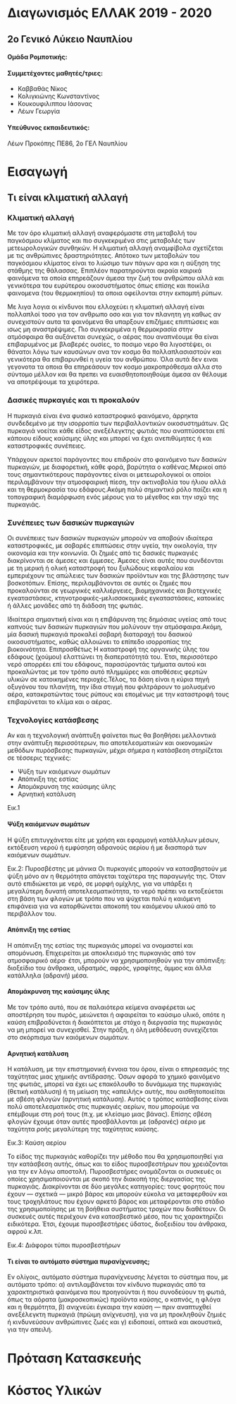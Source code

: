 # Διαγωνισμός ΕΛΛΑΚ 2019 - 2020

## 2ο Γενικό Λύκειο Ναυπλίου
#### Ομάδα Ρομποτικής:
#### Συμμετέχοντες μαθητές/τριες:
- Καββαθάς Νίκος
- Κολιγκιώνης Κωνσταντίνος
- Κουκουφιλιππου Ιάσονας
- Λέων Γεωργία

#### Υπεύθυνος εκπαιδευτικός:
Λέων Προκόπης ΠΕ86, 2ο ΓΕΛ Ναυπλίου

# Εισαγωγή
## Τι είναι κλιματική αλλαγή
### Κλιματική αλλαγή
 Με τον όρο κλιματική αλλαγή αναφερόμαστε στη μεταβολή του παγκόσμιου κλίματος και πιο συγκεκριμένα στις μεταβολές των μετεωρολογικών συνθηκών. Η κλιματική αλλαγή αναμφίβολα σχετίζεται με τις ανθρώπινες δραστηριότητες. Απότοκο των μεταβολών του παγκόσμιου κλίματος είναι το λιώσιμο των πάγων αρα και η αύξηση της στάθμης της θάλασσας. Επιπλέον παρατηρούνται ακραία καιρικά φαινόμενα τα οποία επηρεάζουν άμεσα την ζωή του ανθρώπου αλλά και γενικότερα του ευρύτερου οικοσυστήματος όπως επίσης και ποικίλα φαινομενα (του θερμοκηπίου) τα οποια οφείλονται στην εκπομπή ρύπων.

 Με λιγα λογια οι κίνδυνοι που ελλοχεύει η κλιματική αλλαγή είναι πολλαπλοί τοσο για τον ανθρωπο οσο και για τον πλανητη γη καθως αν συνεχιστούν αυτα τα φαινόμενα θα υπαρξουν επιζήμιες επιπτώσεις και ισως μη αναστρέψιμες. Πιο συγκεκριμένα η θερμοκρασία στην ατμόσφαιρα θα αυξάνεται συνεχώς, ο αέρας που αναπνέουμε θα είναι επιβαρυμένος με βλαβερές ουσίες, το ποσιμο νερο θα λιγοστέψει, οι θάνατοι λόγω των καυσώνων ανα τον κοσμο θα πολλαπλασιαστούν και γενικότερα θα επιβαρυνθεί η υγεία του ανθρώπου. Όλα αυτά δεν ειναι γεγονοτα τα οποια θα επηρεάσουν τον κοσμο μακροπρόθεσμα αλλα στο σύντομο μέλλον και θα πρεπει να ευαισθητοποιηθούμε άμεσα αν θέλουμε να αποτρέψουμε τα χειρότερα.  


### Δασικές πυρκαγιές και τι προκαλούν
Η πυρκαγιά είναι ένα φυσικό καταστροφικό φαινόμενο, άρρηκτα συνδεδεμένο με την ισορροπία των περιβαλλοντικών οικοσυστημάτων. Ως πυρκαγιά νοείται κάθε είδος ανεξέλεγκτης φωτιάς που αναπτύσσεται επί κάποιου είδους καύσιμης ύλης και μπορεί να έχει ανεπιθύμητες ή και καταστροφικές συνέπειες.

Υπάρχουν αρκετοί παράγοντες που επιδρούν στο φαινόμενο των δασικών πυρκαγιών, με διαφορετική, κάθε φορά, βαρύτητα ο καθένας.Μερικοί από τους σημαντικότερους παράγοντες είναι οι μετεωρολογικοί οι οποίοι περιλαμβάνουν την ατμοσφαιρική πίεση, την ακτινοβολία του ήλιου αλλά και τη θερμοκρασία του εδάφους.Ακόμη πολύ σημαντικό ρόλο παίζει και η τοπογραφική διαμόρφωση ενός μέρους για το μέγεθος και την ισχύ της πυρκαγιάς.

### Συνέπειες των δασικών πυρκαγιών
Οι συνέπειες των δασικών πυρκαγιών μπορούν να αποβούν ιδιαίτερα καταστροφικές, με σοβαρές επιπτώσεις στην υγεία, την οικολογία, την οικονομία και την κοινωνία. Οι ζημιές από τις δασικές πυρκαγιές διακρίνονται σε άμεσες και έμμεσες. Άμεσες είναι αυτές που συνδέονται με τη μερική ή ολική καταστροφή του ξυλώδους κεφαλαίου και εμπεριέχουν τις απώλειες των δασικών προϊόντων και της βλάστησης των βοσκοτόπων. Επίσης, περιλαμβάνονται σε αυτές οι ζημιές που προκαλούνται σε γεωργικές καλλιέργειες, βιομηχανικές και βιοτεχνικές εγκαταστάσεις, κτηνοτροφικές-μελισσοκομικές εγκαταστάσεις, κατοικίες ή άλλες μονάδες από τη διάδοση της φωτιάς.

Ιδιαίτερα σημαντική είναι και η επιβάρυνση της δημόσιας υγείας από τους καπνούς των δασικών πυρκαγιών που μολύνουν την ατμόσφαιρα.Ακόμη, μία δασική πυρκαγιά προκαλεί σοβαρή διαταραχή του δασικού οικοσυστήματος, καθώς αλλοιώνει το επίπεδο ισορροπίας της βιοκοινότητα. Επιπροσθέτως Η καταστροφή της οργανικής ύλης του εδάφους (χούμου) ελαττώνει τη διαπερατότητά του. Έτσι, περισσότερο νερό απορρέει επί του εδάφους, παρασύροντάς τμήματα αυτού και προκαλώντας με τον τρόπο αυτό πλημμύρες και αποθέσεις φερτών υλικών σε κατοικημένες περιοχές.Τέλος, τα δάση είναι η κύρια πηγή οξυγόνου του πλανήτη, την ίδια στιγμή που φιλτράρουν το μολυσμένο αέρα, κατακρατώντας τους ρύπους και επομένως με την καταστροφή τους επιβαρύνεται το κλίμα και ο αέρας.

### Τεχνολογίες κατάσβεσης
Αν και η τεχνολογική ανάπτυξη φαίνεται πως θα βοηθήσει μελλοντικά στην ανάπτυξη περισσότερων, πιο αποτελεσματικών και οικονομικών μεθόδων πυρόσβεσης πυρκαγιών, μέχρι σήμερα η κατάσβεση στηρίζεται σε τέσσερις τεχνικές:
- Ψύξη των καιόμενων σωμάτων
- Απόπνιξη της εστίας
- Απομάκρυνση της καύσιμης ύλης
- Αρνητική κατάλυση

Εικ.1



#### Ψύξη καιόμενων σωμάτων
Η ψύξη επιτυγχάνεται είτε με χρήση και εφαρμογή κατάλληλων μέσων, εκτόξευση νερού ή εμφύσηση αδρανούς αερίου ή με διασπορά των καιόμενων σωμάτων.

Εικ.2: Πυροσβέστης με μάνικα
Οι πυρκαγιές μπορούν να κατασβηστούν με ψύξη μόνο αν η θερμότητα απάγεται ταχύτερα της παραγωγής της. Όταν αυτό επιδιώκεται με νερό, σε μορφή ομίχλης, για να υπάρξει η μεγαλύτερη δυνατή αποτελεσματικότητα, το νερό πρέπει να εκτοξεύεται στη βάση των φλογών με τρόπο που να ψύχεται πολύ η καιόμενη επιφάνεια για να κατορθώνεται αποκοπή του καιόμενου υλικού από το περιβάλλον του.

#### Απόπνιξη της εστίας
Η απόπνιξη της εστίας της πυρκαγιάς μπορεί να ονομαστεί και απομόνωση. Επιχειρείται με αποκλεισμό της πυρκαγιάς από τον ατμοσφαιρικό αέρα· έτσι, μπορούν να χρησιμοποιηθούν για την απόπνιξη: διοξείδιο του άνθρακα, υδρατμός, αφρός, γραφίτης, άμμος και άλλα κατάλληλα (αδρανή) μέσα.

#### Απομάκρυνση της καύσιμης ύλης
Με τον τρόπο αυτό, που σε παλαιότερα κείμενα αναφέρεται ως αποστέρηση του πυρός, μειώνεται ή αφαιρείται το καύσιμο υλικό, οπότε η καύση επιβραδύνεται ή διακόπτεται με στόχο η διεργασία της πυρκαγιάς να μη μπορεί να συνεχισθεί. Στην πράξη, η όλη μεθόδευση συνεχίζεται στο σκόρπισμα των καιόμενων σωμάτων.

#### Αρνητική κατάλυση
Η κατάλυση, με την επιστημονική έννοια του όρου, είναι ο επηρεασμός της ταχύτητας μιας χημικής αντίδρασης. Όσων αφορά το χημικό φαινόμενο της φωτιάς, μπορεί να έχει ως επακόλουθο το δυνάμωμα της πυρκαγιάς (θετική κατάλυση) ή τη μείωση της «απειλής» αυτής, που αισθητοποιείται με σβέση φλογών (αρνητική κατάλυση). Αυτός ο τρόπος κατάσβεσης  είναι πολύ αποτελεσματικός στις πυρκαγιές αερίων, που μπορούμε να επέμβουμε στη ροή τους (π.χ. με κλείσιμο μιας βάνας). Επίσης σβέση φλογών έχουμε όταν αυτές προσβάλλονται με (αδρανές) αέριο με ταχύτητα ροής μεγαλύτερη της ταχύτητας καύσης.


Εικ.3: Καύση αερίου

Το είδος της πυρκαγιάς καθορίζει την μέθοδο που θα χρησιμοποιηθεί για την κατάσβεση αυτής, όπως και το είδος πυροσβεστήρων που χρειάζονται για την εν λόγω αποστολή.
Πυροσβεστήρες ονομάζονται οι συσκευές οι οποίες χρησιμοποιούνται με σκοπό την διακοπή της διεργασίας της πυρκαγιάς.
Διακρίνονται σε δύο μεγάλες κατηγορίες: τους φορητούς που έχουν — σχετικά — μικρό βάρος και μπορούν εύκολα να μεταφερθούν και τους τροχηλάτους που έχουν αρκετό βάρος και μεταφέρονται στο στάδιο της χρησιμοποίησης με τη βοήθεια συστήματος τροχών που διαθέτουν.
Οι συσκευές αυτές περιέχουν ένα κατασβεστικό μέσο, που τις χαρακτηρίζει ειδικότερα. Έτσι, έχουμε πυροσβεστήρες ύδατος, διοξειδίου του άνθρακα, αφρού κ.λπ.


Εικ.4: Διάφοροι τύποι πυροσβεστήρων

#### Τι είναι το αυτόματο σύστημα πυρανίχνευσης;

Εν ολίγοις, αυτόματο σύστημα πυρανίχνευσης λέγεται το σύστημα που, με αυτόματο τρόπο: α) αντιλαμβάνεται τον κίνδυνο πυρκαγιάς από τα χαρακτηριστικά φαινόμενα που προηγούνται ή που συνοδεύουν τη φωτιά, όπως τα αόρατα (μακροσκοπικώς) προϊόντα καύσης, ο καπνός, η φλόγα και η θερμότητα, β) ανιχνεύει έγκαιρα την καύση — πριν αναπτυχθεί ανεξέλεγκτη πυρκαγιά (πρώιμη ανίχνευση), για να μη προκληθούν ζημιές ή κινδυνεύσουν ανθρώπινες ζωές και γ) ειδοποιεί, οπτικά και ακουστικά, για την απειλή.


# Πρόταση Κατασκευής

# Κόστος Υλικών
